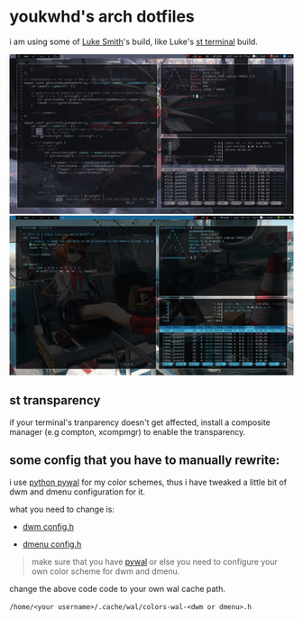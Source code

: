 # youkwhd's arch dotfiles

i am using some of [Luke Smith](https://github.com/lukesmithxyz)'s build, like Luke's [st terminal](https://github.com/lukesmithxyz/st) build.

![dwm screenshot](./screenshots/wm__screenshot-04.png)
![dwm screenshot](./screenshots/wm__screenshot-07.png)

## st transparency
if your terminal's tranparency doesn't get affected, install a composite manager (e.g compton, xcompmgr) to enable the transparency.

## some config that you have to manually rewrite:
i use [python pywal](https://github.com/dylanaraps/pywal) for my color schemes, thus i have tweaked a little bit of dwm and dmenu configuration for it.

what you need to change is:

* [dwm config.h](https://github.com/youkwhd/dotfiles/blob/master/.config/suckless/dwm/config.h#L11)

* [dmenu config.h](https://github.com/youkwhd/dotfiles/blob/master/.config/suckless/dmenu/config.h#L11)

> make sure that you have [pywal](https://github.com/dylanaraps/pywal) or else you need to configure your own color scheme for dwm and dmenu.  

change the above code code to your own wal cache path.

`/home/<your username>/.cache/wal/colors-wal-<dwm or dmenu>.h`

